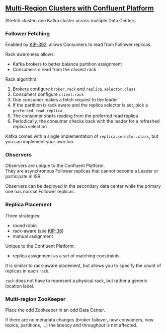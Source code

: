 ## [Multi-Region Clusters with Confluent Platform](https://www.confluent.io/blog/multi-region-data-replication/)

Stretch cluster: one Kafka cluster across multiple Data Centers

### Follower Fetching

Enabled by [KIP-392](../../KIP/392): allows Consumers to read from Follower replicas.

Rack awareness allows:
* Kafka brokers to better balance partition assignment
* Consumers o read from the closest rack

Rack algorithm:
1) Brokers configure `broker.rack` and `replica.selector.class`
2) Consumers configure `client.rack`
3) One consumer makes a fetch request to the leader
4) If the partition is rack aware and the replica selector is set, pick a `preferred read replica`
5) The consumer starts reading from the preferred read replica
6) Periodically, the consumer checks back with the leader for a refreshed replica selection

Kafka comes with a single implementation of `replica.selector.class`, but you can implement your own too.  

### Observers

Observers are unique to the Confluent Platform.  
They are asynchronous Follower replicas that cannot become a Leader or participate in ISR.  

Observers can be deployed in the secondary data center while the primary one has normal Follower replicas.

### Replica Placement

Three strategies:
* round robin
* rack-aware (see [KIP-36](../../KIP/36))
* manual assignment

Unique to the Confluent Platform:
* replica assignment as a set of matching constraints

It is similar to rack-aware placement, but allows you to specify the count of replicas in each `rack`.  

`rack` does not have to represent a physical rack, but rather a generic location label.  

### Multi-region ZooKeeper

Place the odd Zookeeper in an odd Data Center.  

If there are no metadata changes (broker failover, new consumers, new topics, partitions, ...) the latency and throughput is not affected.  
